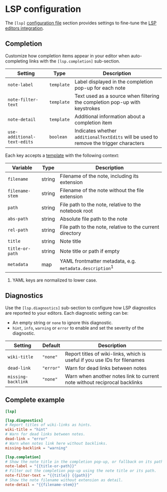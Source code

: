 # LSP configuration

The `[lsp]` [configuration file](config.md) section provides settings to
fine-tune the [LSP editors integration](../tips/editors-integration.md).

## Completion

Customize how completion items appear in your editor when auto-completing links
with the `[lsp.completion]` sub-section.

| Setting                     | Type       | Description                                                                           |
| --------------------------- | ---------- | ------------------------------------------------------------------------------------- |
| `note-label`                | `template` | Label displayed in the completion pop-up for each note                                |
| `note-filter-text`          | `template` | Text used as a source when filtering the completion pop-up with keystrokes            |
| `note-detail`               | `template` | Additional information about a completion item                                        |
| `use-additional-text-edits` | `boolean`  | Indicates whether `additionalTextEdits` will be used to remove the trigger characters |

Each key accepts a [template](../notes/template.md) with the following context:

| Variable        | Type   | Description                                                        |
| --------------- | ------ | ------------------------------------------------------------------ |
| `filename`      | string | Filename of the note, including its extension                      |
| `filename-stem` | string | Filename of the note without the file extension                    |
| `path`          | string | File path to the note, relative to the notebook root               |
| `abs-path`      | string | Absolute file path to the note                                     |
| `rel-path`      | string | File path to the note, relative to the current directory           |
| `title`         | string | Note title                                                         |
| `title-or-path` | string | Note title or path if empty                                        |
| `metadata`      | map    | YAML frontmatter metadata, e.g. `metadata.description`<sup>1</sup> |

1. YAML keys are normalized to lower case.

## Diagnostics

Use the `[lsp.diagnostics]` sub-section to configure how LSP diagnostics are
reported to your editors. Each diagnostic setting can be:

- An empty string or `none` to ignore this diagnostic.
- `hint`, `info`, `warning` or `error` to enable and set the severity of the
  diagnostic.

| Setting           | Default   | Description                                                               |
| ----------------- | --------- | ------------------------------------------------------------------------- |
| `wiki-title`      | `"none"`  | Report titles of wiki-links, which is useful if you use IDs for filenames |
| `dead-link`       | `"error"` | Warn for dead links between notes                                         |
| `missing-backlink`| `"none"`  | Warn when another notes link to current note without reciprocal backlinks |

## Complete example

```toml
[lsp]

[lsp.diagnostics]
# Report titles of wiki-links as hints.
wiki-title = "hint"
# Warn for dead links between notes.
dead-link = "error"
# Warn when notes link here without backlinks.
missing-backlink = "warning"

[lsp.completion]
# Show the note title in the completion pop-up, or fallback on its path if empty.
note-label = "{{title-or-path}}"
# Filter out the completion pop-up using the note title or its path.
note-filter-text = "{{title}} {{path}}"
# Show the note filename without extension as detail.
note-detail = "{{filename-stem}}"
```
